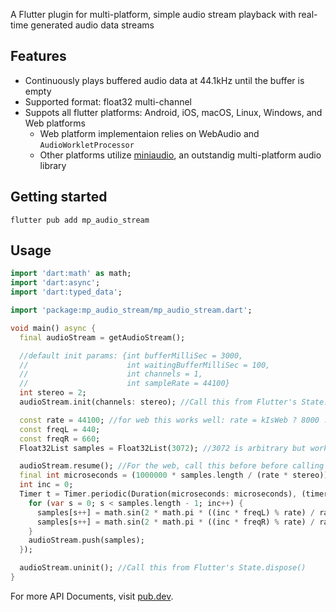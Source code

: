 
A Flutter plugin for multi-platform, simple audio stream playback with real-time generated audio data streams

## Features

- Continuously plays buffered audio data at 44.1kHz until the buffer is empty
- Supported format: float32 multi-channel
- Suppots all flutter platforms: Android, iOS, macOS, Linux, Windows, and Web platforms
  - Web platform implementaion relies on WebAudio and `AudioWorkletProcessor`
  - Other platforms utilize [miniaudio](https://github.com/mackron/miniaudio.git), an outstandig multi-platform audio library

## Getting started

```
flutter pub add mp_audio_stream
```

## Usage

```dart
import 'dart:math' as math;
import 'dart:async';
import 'dart:typed_data';

import 'package:mp_audio_stream/mp_audio_stream.dart';

void main() async {
  final audioStream = getAudioStream();

  //default init params: {int bufferMilliSec = 3000,
  //                      int waitingBufferMilliSec = 100,
  //                      int channels = 1,
  //                      int sampleRate = 44100}
  int stereo = 2;
  audioStream.init(channels: stereo); //Call this from Flutter's State.init() method

  const rate = 44100; //for web this works well: rate = kIsWeb ? 8000 : 44100; and import 'package:flutter/foundation.dart' show kIsWeb;
  const freqL = 440;
  const freqR = 660;
  Float32List samples = Float32List(3072); //3072 is arbitrary but works well

  audioStream.resume(); //For the web, call this before before calling push(..)
  final int microseconds = (1000000 * samples.length / (rate * stereo)).floor();
  int inc = 0;
  Timer t = Timer.periodic(Duration(microseconds: microseconds), (timer) {
    for (var s = 0; s < samples.length - 1; inc++) {
      samples[s++] = math.sin(2 * math.pi * ((inc * freqL) % rate) / rate);
      samples[s++] = math.sin(2 * math.pi * ((inc * freqR) % rate) / rate);
    }
    audioStream.push(samples);
  });

  audioStream.uninit(); //Call this from Flutter's State.dispose()
}
```

For more API Documents, visit [pub.dev](https://pub.dev/packages/mp_audio_stream).
